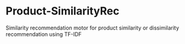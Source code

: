 # Product-SimilarityRec
Similarity recommendation motor for product similarity or dissimilarity recommendation using TF-IDF
